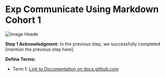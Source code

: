   # Exp Communicate Using Markdown Cohort 1

  ![Image Heade](https://www.shutterstock.com/image-illustration/military-robot-destroyed-city-future-apocalypse-1207217143)

  **Step 1 Acknowledgment:** In the previous step, we successfully completed [mention the previous step here].

  **Define Terms:**
  - Term 1: [Link to Documentation on docs.github.com](https://docs.github.com/en/site-policy/github-terms/github-terms-of-service)

